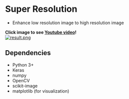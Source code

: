 # Super Resolution

- Enhance low resolution image to high resolution image

**Click image to see [Youtube video](https://youtu.be/VxRCku4Bkgg)!**  
[![result.png](https://github.com/kairess/super_resolution/raw/master/result.png)](https://youtu.be/VxRCku4Bkgg)

## Dependencies
- Python 3+
- Keras
- numpy
- OpenCV
- scikit-image
- matplotlib (for visualization)
